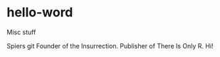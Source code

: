 # hello-word
Misc stuff

Spiers git 
Founder of the Insurrection. Publisher of There Is Only R. Hi!
